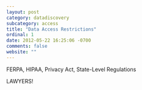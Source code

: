 ```yaml
---
layout: post
category: datadiscovery
subcategory: access
title: "Data Access Restrictions"
ordinal: 1
date: 2012-05-22 16:25:06 -0700
comments: false
website: ""
---
```


FERPA, HIPAA, Privacy Act, State-Level Regulations

LAWYERS!
